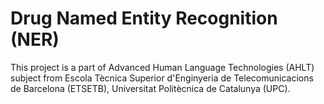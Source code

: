 # Drug Named Entity Recognition (NER)

This project is a part of Advanced Human Language Technologies (AHLT) subject from 
Escola Tècnica Superior d'Enginyeria de Telecomunicacions de Barcelona (ETSETB), 
Universitat Politècnica de Catalunya (UPC).

